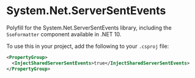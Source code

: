 # System.Net.ServerSentEvents

Polyfill for the System.Net.ServerSentEvents library, including the `SseFormatter` component available in .NET 10.

To use this in your project, add the following to your `.csproj` file:

```xml
<PropertyGroup>
  <InjectSharedServerSentEvents>true</InjectSharedServerSentEvents>
</PropertyGroup>
```
